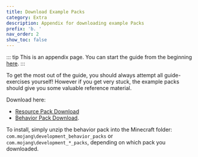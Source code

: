 ```yaml
---
title: Download Example Packs
category: Extra
description: Appendix for downloading example Packs
prefix: 'b. '
nav_order: 2
show_toc: false
---
```


::: tip
This is an appendix page. You can start the guide from the beginning [here](/guide/index).
:::

To get the most out of the guide, you should always attempt all guide-exercises yourself! However if you get very stuck, the example packs should give you some valuable reference material.

Download here:

-   <a href="https://github.com/Bedrock-OSS/bedrock-wiki/blob/wiki/docs/public/assets/packs/guide/guide_RP.zip?raw=true">Resource Pack Download</a>
-   <a href="https://github.com/Bedrock-OSS/bedrock-wiki/blob/wiki/docs/public/assets/packs/guide/guide_BP.zip?raw=true">Behavior Pack Download</a>.

To install, simply unzip the behavior pack into the Minecraft folder: `com.mojang\development_behavior_packs` or `com.mojang\development_*_packs`, depending on which pack you downloaded.
